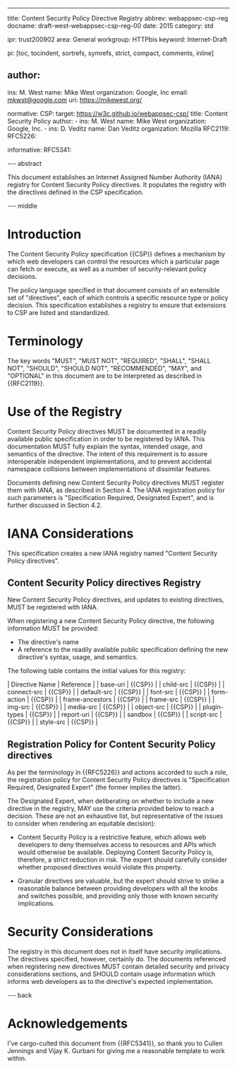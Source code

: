 ---
title: Content Security Policy Directive Registry
abbrev: webappsec-csp-reg
docname: draft-west-webappsec-csp-reg-00
date: 2015
category: std

ipr: trust200902
area: General
workgroup: HTTPbis
keyword: Internet-Draft

pi: [toc, tocindent, sortrefs, symrefs, strict, compact, comments, inline]

author:
-
  ins: M. West
  name: Mike West
  organization: Google, Inc
  email: mkwst@google.com
  uri: https://mikewest.org/

normative:
  CSP:
    target: https://w3c.github.io/webappsec-csp/
    title: Content Security Policy
    author:
    -
      ins: M. West
      name: Mike West
      organization: Google, Inc.
    -
      ins: D. Veditz
      name: Dan Veditz
      organization: Mozilla
  RFC2119:
  RFC5226:

informative:
  RFC5341:

--- abstract

This document establishes an Internet Assigned Number Authority (IANA) registry
for Content Security Policy directives. It populates the registry with the
directives defined in the CSP specification.

--- middle

# Introduction

The Content Security Policy specification {{CSP}} defines a mechanism by which
web developers can control the resources which a particular page can fetch or
execute, as well as a number of security-relevant policy decisions.

The policy language specified in that document consists of an extensible set
of "directives", each of which controls a specific resource type or policy
decision. This specification establishes a registry to ensure that extensions
to CSP are listed and standardized.

# Terminology

The key words "MUST", "MUST NOT", "REQUIRED", "SHALL", "SHALL NOT", "SHOULD",
"SHOULD NOT", "RECOMMENDED", "MAY", and "OPTIONAL" in this document are to be
interpreted as described in {{RFC2119}}.

# Use of the Registry

Content Security Policy directives MUST be documented in a readily available
public specification in order to be registered by IANA. This documentation MUST
fully explain the syntax, intended usage, and semantics of the directive. The
intent of this requirement is to assure interoperable independent
implementations, and to prevent accidental namespace collisions between
implementations of dissimilar features.

Documents defining new Content Security Policy directives MUST register them
with IANA, as described in Section 4. The IANA registration policy for such
parameters is "Specification Required, Designated Expert", and is further
discussed in Section 4.2.

# IANA Considerations

This specification creates a new IANA registry named "Content Security Policy
directives".

## Content Security Policy directives Registry

New Content Security Policy directives, and updates to existing directives, MUST
be registered with IANA.

When registering a new Content Security Policy directive, the following
information MUST be provided:

* The directive's name
* A reference to the readily available public specification defining the new
  directive's syntax, usage, and semantics.

The following table contains the initial values for this registry:

| Directive Name  | Reference |
| base-uri        | {{CSP}}   |
| child-src       | {{CSP}}   |
| connect-src     | {{CSP}}   |
| default-src     | {{CSP}}   |
| font-src        | {{CSP}}   |
| form-action     | {{CSP}}   |
| frame-ancestors | {{CSP}}   |
| frame-src       | {{CSP}}   |
| img-src         | {{CSP}}   |
| media-src       | {{CSP}}   |
| object-src      | {{CSP}}   |
| plugin-types    | {{CSP}}   |
| report-uri      | {{CSP}}   |
| sandbox         | {{CSP}}   |
| script-src      | {{CSP}}   |
| style-src       | {{CSP}}   |

## Registration Policy for Content Security Policy directives

As per the terminology in {{RFC5226}} and actions accorded to such a role, the
registration policy for Content Security Policy directives is "Specification
Required, Designated Expert" (the former implies the latter).

The Designated Expert, when deliberating on whether to include a new directive
in the registry, MAY use the criteria provided below to reach a decision. These
are not an exhaustive list, but representative of the issues to consider when
rendering an equitable decision):

* Content Security Policy is a restrictive feature, which allows web developers
  to deny themselves access to resources and APIs which would otherwise be
  available. Deploying Content Security Policy is, therefore, a strict reduction
  in risk. The expert should carefully consider whether proposed directives
  would violate this property.

* Granular directives are valuable, but the expert should strive to strike a
  reasonable balance between providing developers with all the knobs and
  switches possible, and providing only those with known security implications.

# Security Considerations

The registry in this document does not in itself have security implications. The
directives specified, however, certainly do. The documents referenced when
registering new directives MUST contain detailed security and privacy
considerations sections, and SHOULD contain usage information which informs web
developers as to the directive's expected implementation.

--- back

# Acknowledgements

I've cargo-culted this document from {{RFC5341}}, so thank you to Cullen
Jennings and Vijay K. Gurbani for giving me a reasonable template to work
within.

